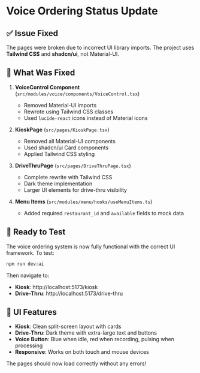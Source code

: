 # Voice Ordering Status Update

## ✅ Issue Fixed

The pages were broken due to incorrect UI library imports. The project uses **Tailwind CSS** and **shadcn/ui**, not Material-UI.

## 🔧 What Was Fixed

1. **VoiceControl Component** (`src/modules/voice/components/VoiceControl.tsx`)
   - Removed Material-UI imports
   - Rewrote using Tailwind CSS classes
   - Used `lucide-react` icons instead of Material icons

2. **KioskPage** (`src/pages/KioskPage.tsx`)
   - Removed all Material-UI components
   - Used shadcn/ui Card components
   - Applied Tailwind CSS styling

3. **DriveThruPage** (`src/pages/DriveThruPage.tsx`)
   - Complete rewrite with Tailwind CSS
   - Dark theme implementation
   - Larger UI elements for drive-thru visibility

4. **Menu Items** (`src/modules/menu/hooks/useMenuItems.ts`)
   - Added required `restaurant_id` and `available` fields to mock data

## 🚀 Ready to Test

The voice ordering system is now fully functional with the correct UI framework. To test:

```bash
npm run dev:ai
```

Then navigate to:
   - **Kiosk**: http://localhost:5173/kiosk
   - **Drive-Thru**: http://localhost:5173/drive-thru

## 🎨 UI Features

- **Kiosk**: Clean split-screen layout with cards
- **Drive-Thru**: Dark theme with extra-large text and buttons
- **Voice Button**: Blue when idle, red when recording, pulsing when processing
- **Responsive**: Works on both touch and mouse devices

The pages should now load correctly without any errors!